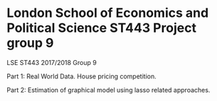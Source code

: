 # London School of Economics and Political Science ST443 Project group 9
LSE ST443 2017/2018 Group 9 

Part 1: Real World Data. House pricing competition.

Part 2: Estimation of graphical model using lasso related approaches.
